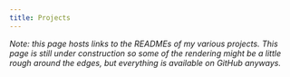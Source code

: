 ```yaml
---
title: Projects
---
```


*Note: this page hosts links to the READMEs of my various projects. This page is still under construction so some of
the rendering might be a little rough around the edges, but everything is available on GitHub anyways.*
